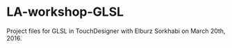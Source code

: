 # LA-workshop-GLSL
Project files for GLSL in TouchDesigner with Elburz Sorkhabi on March 20th, 2016.
